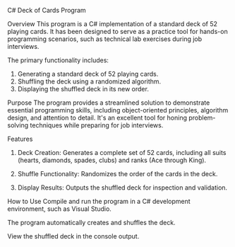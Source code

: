 C# Deck of Cards Program

Overview
This program is a C# implementation of a standard deck of 52 playing cards. It has been designed to serve 
as a practice tool for hands-on programming scenarios, such as technical lab exercises during job interviews.

The primary functionality includes:
1) Generating a standard deck of 52 playing cards.
2) Shuffling the deck using a randomized algorithm.
3) Displaying the shuffled deck in its new order.

Purpose
The program provides a streamlined solution to demonstrate essential programming skills, including 
object-oriented principles, algorithm design, and attention to detail. It's an excellent tool for 
honing problem-solving techniques while preparing for job interviews.

Features
1) Deck Creation: Generates a complete set of 52 cards, including all suits (hearts, diamonds, 
spades, clubs) and ranks (Ace through King).

2) Shuffle Functionality: Randomizes the order of the cards in the deck.

3) Display Results: Outputs the shuffled deck for inspection and validation.

How to Use
Compile and run the program in a C# development environment, such as Visual Studio.

The program automatically creates and shuffles the deck.

View the shuffled deck in the console output.
